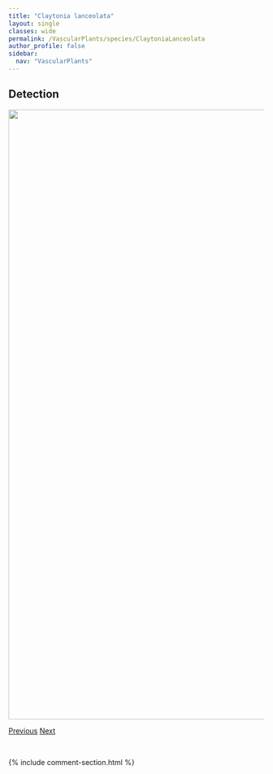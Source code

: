 ```yaml
---
title: "Claytonia lanceolata"
layout: single
classes: wide
permalink: /VascularPlants/species/ClaytoniaLanceolata
author_profile: false
sidebar:
  nav: "VascularPlants"
---
```


<h2>Detection</h2>

<a href="https://drive.google.com/uc?export=view&id=1nuyC_lSrBSIGutZISonEOIx8PMDBIYcr">
<img src="https://drive.google.com/uc?export=view&id=1nuyC_lSrBSIGutZISonEOIx8PMDBIYcr" height = "1200" width = "800">
</a>


<a href="/DevelopmentWebsite/VascularPlants/species/CirsiumVulgare" class="pagination--pager" title="Cirsium vulgare">Previous</a> <a href="/DevelopmentWebsite/VascularPlants/species/ClematisOccidentalis" class="pagination--pager" title="Clematis occidentalis">Next</a>

<p>&nbsp;</p>

{% include comment-section.html %}
